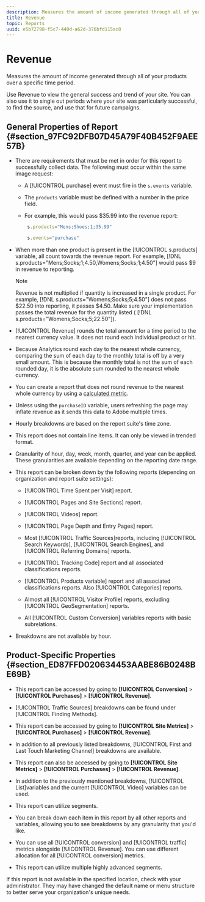 ```yaml
---
description: Measures the amount of income generated through all of your products over a specific time period.
title: Revenue
topic: Reports
uuid: e5b72798-f5c7-440d-a62d-376bfd115ac8
---
```


# Revenue

Measures the amount of income generated through all of your products over a specific time period.

Use Revenue to view the general success and trend of your site. You can also use it to single out periods where your site was particularly successful, to find the source, and use that for future campaigns.

## General Properties of Report {#section_97FC92DFB07D45A79F40B452F9AEE57B}

* There are requirements that must be met in order for this report to successfully collect data. The following must occur within the same image request:

    * A [!UICONTROL purchase] event must fire in the `s.events` variable.
    
    * The `products` variable must be defined with a number in the price field.
    * For example, this would pass $35.99 into the revenue report:     
    
      ```js    
       s.products="Mens;Shoes;1;35.99"
      ```

      ```js    
       s.events="purchase"
      ```

* When more than one product is present in the [!UICONTROL s.products] variable, all count towards the revenue report. For example, [!DNL s.products="Mens;Socks;1;4.50,Womens;Socks;1;4.50"] would pass $9 in revenue to reporting.

  >[!NOTE]
  >
  >Revenue is not multiplied if quantity is increased in a single product. For example, [!DNL s.products="Womens;Socks;5;4.50"] does not pass $22.50 into reporting, it passes $4.50. Make sure your implementation passes the total revenue for the quantity listed ( [!DNL s.products="Womens;Socks;5;22.50"]).

* [!UICONTROL Revenue] rounds the total amount for a time period to the nearest currency value. It does not round each individual product or hit.
* Because Analytics round each day to the nearest whole currency, comparing the sum of each day to the monthly total is off by a very small amount. This is because the monthly total is not the sum of each rounded day, it is the absolute sum rounded to the nearest whole currency.
* You can create a report that does not round revenue to the nearest whole currency by using a [calculated metric](https://marketing.adobe.com/resources/help/en_US/analytics/calcmetrics/).
* Unless using the `purchaseID` variable, users refreshing the page may inflate revenue as it sends this data to Adobe multiple times.
* Hourly breakdowns are based on the report suite's time zone.
* This report does not contain line items. It can only be viewed in trended format.
* Granularity of hour, day, week, month, quarter, and year can be applied. These granularities are available depending on the reporting date range.
* This report can be broken down by the following reports (depending on organization and report suite settings):

    * [!UICONTROL Time Spent per Visit] report.
    * [!UICONTROL Pages and Site Sections] report.
    * [!UICONTROL Videos] report.
    * [!UICONTROL Page Depth and Entry Pages] report.
    * Most [!UICONTROL Traffic Sources]reports, including [!UICONTROL Search Keywords], [!UICONTROL Search Engines], and [!UICONTROL Referring Domains] reports.
    
    * [!UICONTROL Tracking Code] report and all associated classifications reports.
    * [!UICONTROL Products variable] report and all associated classifications reports. Also [!UICONTROL Categories] reports.
    
    * Almost all [!UICONTROL Visitor Profile] reports, excluding [!UICONTROL GeoSegmentation] reports.
    
    * All [!UICONTROL Custom Conversion] variables reports with basic subrelations.

* Breakdowns are not available by hour.

## Product-Specific Properties {#section_ED87FFD020634453AABE86B0248BE69B}

* This report can be accessed by going to **[!UICONTROL Conversion]** > **[!UICONTROL Purchases]** > **[!UICONTROL Revenue]**.

* [!UICONTROL Traffic Sources] breakdowns can be found under [!UICONTROL Finding Methods].

* This report can be accessed by going to **[!UICONTROL Site Metrics]** > **[!UICONTROL Purchases]** > **[!UICONTROL Revenue]**.

* In addition to all previously listed breakdowns, [!UICONTROL First and Last Touch Marketing Channel] breakdowns are available.

* This report can also be accessed by going to **[!UICONTROL Site Metrics]** > **[!UICONTROL Purchases]** > **[!UICONTROL Revenue]**.

* In addition to the previously mentioned breakdowns, [!UICONTROL List]variables and the current [!UICONTROL Video] variables can be used.

* This report can utilize segments.

* You can break down each item in this report by all other reports and variables, allowing you to see breakdowns by any granularity that you'd like.
* You can use all [!UICONTROL conversion] and [!UICONTROL traffic] metrics alongside [!UICONTROL Revenue]. You can use different allocation for all [!UICONTROL conversion] metrics.

* This report can utilize multiple highly advanced segments.

If this report is not available in the specified location, check with your administrator. They may have changed the default name or menu structure to better serve your organization's unique needs.
